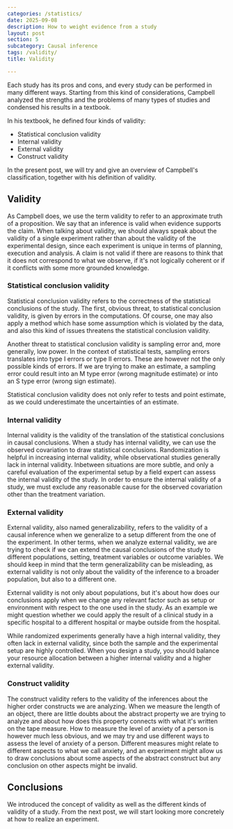 ```yaml
---
categories: /statistics/
date: 2025-09-08
description: How to weight evidence from a study
layout: post
section: 5
subcategory: Causal inference
tags: /validity/
title: Validity

---
```





Each study has its pros and cons, and every study can be performed
in many different ways. Starting from this kind of considerations,
Campbell analyzed the strengths and the problems of many types of studies
and condensed his results in a textbook.

In his textbook, he defined four kinds of validity:

- Statistical conclusion validity
- Internal validity
- External validity
- Construct validity

In the present post, we will try and give an overview of Campbell's classification,
together with his definition of validity.

## Validity

As Campbell does, we use the term validity to refer to an approximate truth
of a proposition. We say that an inference is valid when evidence
supports the claim. When talking about validity, we should always
speak about the validity of a single experiment rather than about
the validity of the experimental design, since each experiment
is unique in terms of planning, execution and analysis.
A claim is not valid if there are reasons to think that
it does not correspond to what we observe, if it's not logically
coherent or if it conflicts with some more grounded knowledge. 

### Statistical conclusion validity

Statistical conclusion validity refers to the correctness of the statistical
conclusions of the study.
The first, obvious threat, to statistical conclusion validity,
is given by errors in the computations.
Of course, one may also apply a method which hase some assumption which is
violated by the data, and also this kind of issues threatens the statistical
conclusion validity.

Another threat to statistical conclusion validity is sampling error
and, more generally, low power.
In the context of statistical tests, sampling errors translates
into type I errors or type II errors. These are however not the only
possible kinds of errors. If we are trying to make an estimate,
a sampling error could result into an M type error (wrong magnitude estimate)
or into an S type error (wrong sign estimate).

Statistical conclusion validity does not only refer to tests
and point estimate, as we could underestimate the uncertainties
of an estimate.


### Internal validity

Internal validity is the validity of the translation of the statistical
conclusions in causal conclusions.
When a study has internal validity, we can use the observed
covariation to draw statistical conclusions.
Randomization is helpful in increasing internal validity,
while observational studies generally lack in internal validity.
Inbetween situations are more subtle, and only a careful evaluation
of the experimental setup by a field expert can assess the
internal validity of the study.
In order to ensure the internal validity of a study, we must
exclude any reasonable cause for the observed covariation
other than the treatment variation.

### External validity

External validity, also named generalizability, refers to the validity
of a causal inference when we generalize to a setup different
from the one of the experiment.
In other terms, when we analyze external validity, we are
trying to check if we can extend the causal conclusions of
the study to different populations, setting, treatment variables or outcome variables.
We should keep in mind that the term generalizability can be misleading,
as external validity is not only about the validity of the inference
to a broader population, but also to a different one.

External validity is not only about populations, but it's about
how does our conclusions apply when we change any relevant
factor such as setup or environment with respect to the one used in the study.
As an example we might question whether we could apply the result
of a clinical study in a specific hospital to a different
hospital or maybe outside from the hospital.

While randomized experiments generally have a high internal validity,
they often lack in external validity, since both the sample
and the experimental setup are highly controlled.
When you design a study, you should balance your resource allocation
between a higher internal validity and a higher external validity.


### Construct validity

The construct validity refers to the validity of the inferences
about the higher order constructs we are analyzing.
When we measure the length of an object, there are little doubts
about the abstract property we are trying to analyze and about
how does this property connects with what it's written on the tape measure.
How to measure the level of anxiety of a person is however much less
obvious, and we may try and use different ways to assess the level
of anxiety of a person.
Different measures might relate to different aspects to what
we call anxiety, and an experiment might allow us to draw conclusions
about some aspects of the abstract construct but any conclusion
on other aspects might be invalid.

## Conclusions

We introduced the concept of validity as well as the different
kinds of validity of a study. From the next post, we will start
looking more concretely at how to realize an experiment.
